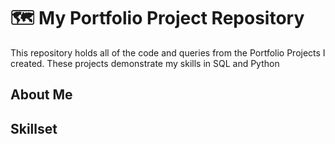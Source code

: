 # 🗺 My Portfolio Project Repository
This repository holds all of the code and queries from the Portfolio Projects I created. These projects demonstrate my skills in SQL and Python


## About Me

## Skillset

